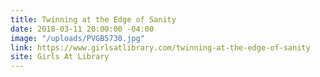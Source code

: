 ```yaml
---
title: Twinning at the Edge of Sanity
date: 2018-03-11 20:00:00 -04:00
image: "/uploads/PVGB5730.jpg"
link: https://www.girlsatlibrary.com/twinning-at-the-edge-of-sanity
site: Girls At Library
---
```


